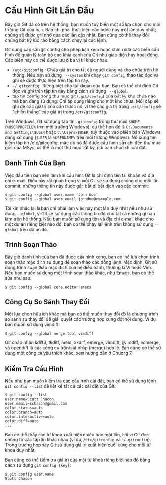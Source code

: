 # Cấu Hình Git Lần Đầu

Bây giờ Git đã có trên hệ thống, bạn muốn tuỳ biến một số lựa chọn cho môi trường Git của bạn. Bạn chỉ phải thực hiện các bước này một lần duy nhất; chúng sẽ được ghi nhớ qua các lần cập nhật. Bạn cũng có thể thay đổi chúng bất kỳ lúc nào bằng cách chạy lại các lệnh.

Git cung cấp sẵn git config cho phép bạn xem hoặc chỉnh sửa các biến cấu hình để quản lý toàn bộ các khía cạnh của Git như giao diện hay hoạt động. Các biến này có thể được lưu ở ba vị trí khác nhau:

*	`/etc/gitconfig` : Chứa giá trị cho tất cả người dùng và kho chứa trên hệ thống. Nếu bạn sử dụng ` --system` khi chạy `git config`, thao tác đọc và ghi sẽ được thực hiện trên tập tin này.
*	`~/.gitconfig` : Riêng biệt cho tài khoản của bạn. Bạn có thể chỉ định Git đọc và ghi trên tập tin này bằng cách sử dụng ` --global`.
*	tập tin config trong thư mục git (`.git/config`) của bất kỳ kho chứa nào mà bạn đang sử dụng: Chỉ áp dụng riêng cho một kho chứa. Mỗi cấp sẽ ghi đè các giá trị của cấp trước nó, vì thế các giá trị trong `.git/config` sẽ "chiến thắng" các giá trị trong `/etc/gitconfig`.

Trên Windows, Git sử dụng tập tin `.gitconfig` trong thư mục `$HOME` (`%USERPROFILE%` trên môi trường Windows), cụ thể hơn đó là `C:\Documents and Settings\$USER` hoặc `C:\Users\$USER`, tuỳ thuộc vào phiên bản Windows đang sử dụng (`$USER` là `%USERNAME%` trên môi trường Windows). Nó cũng tìm kiếm tập tin /etc/gitconfig, mặc dù nó đã được cấu hình sẵn chỉ đến thư mục gốc của MSys, có thể là một thư mục bất kỳ, nơi bạn chọn khi cài đặt.

## Danh Tính Của Bạn

Việc đầu tiên bạn nên làm khi cấu hình Git là chỉ định tên tài khoản và địa chỉ e-mail. Điều này rất quan trọng vì mỗi Git sẽ sử dụng chúng cho mỗi lần commit, những thông tin này được gắn bất di bất dịch vào các commit:

	$ git config --global user.name "John Doe"
	$ git config --global user.email johndoe@example.com

Tôi xin nhắc lại là bạn chỉ phải làm việc này một lần duy nhất nếu như sử dụng `--global`, vì Git sẽ sử dụng các thông tin đó cho tất cả những gì bạn làm trên hệ thống. Nếu bạn muốn sử dụng tên và địa chỉ e-mail khác cho một dự án riêng biệt nào đó, bạn có thể chạy lại lệnh trên không sử dụng `--global` trên dự án đó.

## Trình Soạn Thảo

Bây giờ danh tính của bạn đã được cấu hình xong, bạn có thể lựa chọn trình soạn thảo mặc định sử dụng để soạn thảo các dòng lệnh. Mặc định, Git sử dụng trình soạn thảo mặc địch của hệ điều hành, thường là Vi hoặc Vim. Nếu bạn muốn sử dụng một trình soạn thảo khác, như Emacs, bạn có thể sửa như sau:

	$ git config --global core.editor emacs

## Công Cụ So Sánh Thay Đổi

Một lựa chọn hữu ích khác mà bạn có thể muốn thay đổi đó là chương trình so sánh sự thay đổi để giải quyết các trường hợp xung đột nội dung. Ví dụ bạn muốn sử dụng vimdiff:

	$ git config --global merge.tool vimdiff

Git chấp nhận kdiff3, tkdiff, meld, xxdiff, emerge, vimdiff, gvimdiff, ecmerge, và opendiff là các công cụ trộn/sát nhập (merge) hợp lệ. Bạn cũng có thể sử dụng một công cụ yêu thích khác; xem hướng dẫn ở Chương 7.

## Kiểm Tra Cấu Hình

Nếu như bạn muốn kiểm tra các cấu hình cài đặt, bạn có thể sử dụng lệnh `git config --list` để liệt kê tất cả các cài đặt của Git:

	$ git config --list
	user.name=Scott Chacon
	user.email=schacon@gmail.com
	color.status=auto
	color.branch=auto
	color.interactive=auto
	color.diff=auto
	...

Bạn có thể thấy các từ khoá xuất hiện nhiều hơn một lần, bởi vì Git đọc chúng từ các tập tin khác nhau (ví dụ, `/etc/gitconfig` và `~/.gitconfig`). Trong trường hợp này Git sử dụng giá trị xuất hiện cuối cùng cho mỗi từ khoá duy nhất.

Bạn cũng có thể kiểm tra giá trị của một từ khoá riêng biệt nào đó bằng cách sử dụng `git config {key}`:

	$ git config user.name
	Scott Chacon
